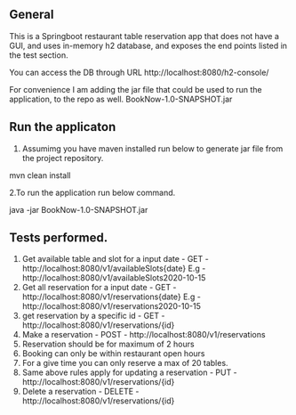 ## General
    
This is a Springboot restaurant table reservation app that does not have a GUI, and uses in-memory h2 database, and exposes the end points listed in the test section.

You can access the DB through URL http://localhost:8080/h2-console/

For convenience I am adding the jar file that could be used to run the application, to the repo as well. BookNow-1.0-SNAPSHOT.jar

## Run the applicaton
1. Assumimg you have maven installed run below to generate jar file from the project repository.

  mvn clean install
  
2.To run the application run below command.

java -jar BookNow-1.0-SNAPSHOT.jar


## Tests performed.
1. Get available table and slot for a input date - GET -  http://localhost:8080/v1/availableSlots{date} E.g - http://localhost:8080/v1/availableSlots2020-10-15
2. Get all reservation for a input date - GET -  http://localhost:8080/v1/reservations{date} E.g - http://localhost:8080/v1/reservations2020-10-15
3. get reservation by a specific id - GET - http://localhost:8080/v1/reservations/{id}
4. Make a reservation - POST - http://localhost:8080/v1/reservations 
5. Reservation should be for maximum of 2 hours
6. Booking can only be within restaurant open hours
7. For a give time you can only reserve a max of 20 tables.
8. Same above rules apply for updating a reservation  - PUT - http://localhost:8080/v1/reservations/{id} 
9. Delete a reservation - DELETE - http://localhost:8080/v1/reservations/{id}	
